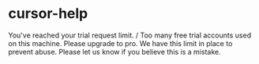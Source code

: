 # cursor-help
You've reached your trial request limit. / Too many free trial accounts used on this machine. Please upgrade to pro. We have this limit in place to prevent abuse. Please let us know if you believe this is a mistake.
